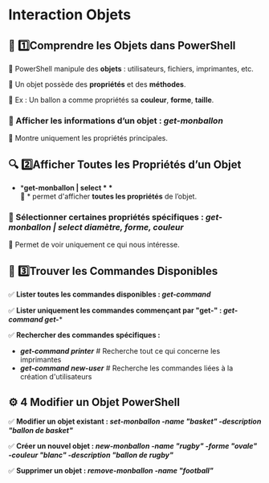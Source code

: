 # Interaction Objets

## **🎯 1️⃣️Comprendre les Objets dans PowerShell**

📌 PowerShell manipule des **objets** : utilisateurs, fichiers, imprimantes, etc.

📌 Un objet possède des **propriétés** et des **méthodes**.

📌 Ex : Un ballon a comme propriétés sa **couleur**, **forme**, **taille**.

### **🔹 Afficher les informations d’un objet : *get-monballon***

📌 Montre uniquement les propriétés principales.



## **🔍 2️⃣️Afficher Toutes les Propriétés d’un Objet**

- ***get-monballon | select * \***  
📌 * permet d'afficher **toutes les propriétés** de l’objet.

### **🔹 Sélectionner certaines propriétés spécifiques : *get-monballon | select diamètre, forme, couleur***

📌 Permet de voir uniquement ce qui nous intéresse.



## **🔄 3️⃣️Trouver les Commandes Disponibles**

✅ **Lister toutes les commandes disponibles : *get-command***

✅ **Lister uniquement les commandes commençant par "get-" : *get-command get-****

✅ **Rechercher des commandes spécifiques :**

- ***get-command *printer**** # Recherche tout ce qui concerne les imprimantes  
- ***get-command new-*user**** # Recherche les commandes liées à la création d'utilisateurs



## **⚙️ 4 Modifier un Objet PowerShell**

✅ **Modifier un objet existant : *set-monballon -name "basket" -description "ballon de basket"***

✅ **Créer un nouvel objet : *new-monballon -name "rugby" -forme "ovale" -couleur "blanc" -description "ballon de rugby"***

✅ **Supprimer un objet : *remove-monballon -name "football"***



